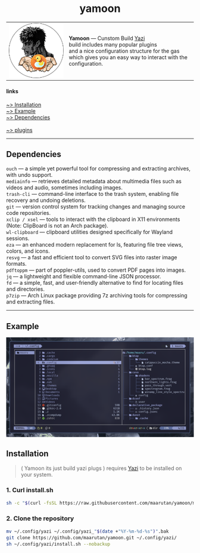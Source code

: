 <h1 align="center">yamoon</h1>

<table>
  <tr>
    <td><img src=".image/logo.png" width="200"/></td>
    <td>
      <strong>Yamoon</strong> — Cunstom Build <a href="https://github.com/sxyazi/yazi">Yazi</a><br/>
      build includes many popular plugins <br/>
      and a nice configuration structure for the gas  <br/>
      which gives you an easy way to interact with the configuration. 
    </td>
  </tr>
</table>

#### links

[~> Installation](#installation) <br />
[~> Example](#example) <br />
[~> Dependencies](#Dependencies) <br />
<br />
[~> plugins](package.toml)<br />

---

## Dependencies

`ouch` — a simple yet powerful tool for compressing and extracting archives, with undo support. <br />
`mediainfo` — retrieves detailed metadata about multimedia files such as videos and audio, sometimes including images. <br />
`trash-cli` — command-line interface to the trash system, enabling file recovery and undoing deletions. <br />
`git` — version control system for tracking changes and managing source code repositories. <br />
`xclip / xsel` — tools to interact with the clipboard in X11 environments (Note: ClipBoard is not an Arch package). <br />
`wl-clipboard` — clipboard utilities designed specifically for Wayland sessions. <br />
`eza` — an enhanced modern replacement for ls, featuring file tree views, colors, and icons. <br />
`resvg` — a fast and efficient tool to convert SVG files into raster image formats. <br />
`pdftoppm` — part of poppler-utils, used to convert PDF pages into images. <br />
`jq` — a lightweight and flexible command-line JSON processor. <br />
`fd` — a simple, fast, and user-friendly alternative to find for locating files and directories. <br />
`p7zip` — Arch Linux package providing 7z archiving tools for compressing and extracting files. <br />

---

## Example

![image](.image/yazi.png)

## Installation

> ( Yamoon its just build yazi plugs ) requires [Yazi](https://github.com/sxyazi/yazi) to be installed on your system.

### 1. Curl install.sh

```bash
sh -c "$(curl -fsSL https://raw.githubusercontent.com/maarutan/yamoon/main/install.sh)"
```

### 2. Clone the repository

```bash
mv ~/.config/yazi ~/.config/yazi_"$(date +"%Y-%m-%d-%s")".bak
git clone https://github.com/maarutan/yamoon.git ~/.config/yazi/
sh ~/.config/yazi/install.sh --nobackup
```
